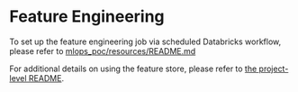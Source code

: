 # Feature Engineering
To set up the feature engineering job via scheduled Databricks workflow, please refer to [mlops_poc/resources/README.md](../resources/README.md)

For additional details on using the feature store, please refer to [the project-level README](../README.md).
